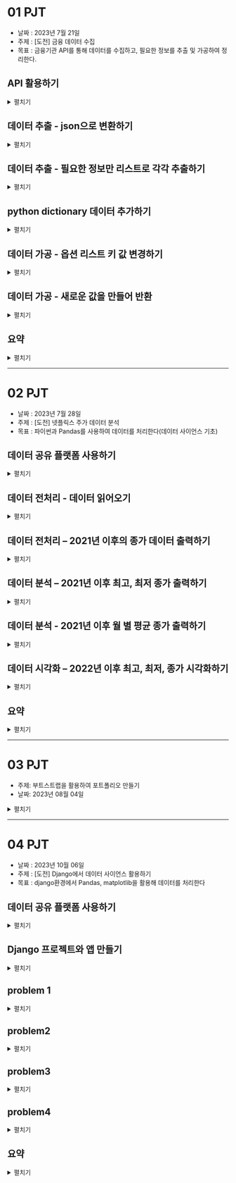 # 01 PJT
- 날짜 : 2023년 7월 21일 
- 주제 : [도전] 금융 데이터 수집 
- 목표 : 금융기관 API를 통해 데이터를 수집하고, 필요한 정보를 추출 및 가공하여 정리한다. 

## API 활용하기
<details>
<summary>펼치기</summary> 
<div>
- api key 를 발급 받고 데이터를 끌어 온다
- 난이도 : 3 / 5 (어려울수록 5에 가깝다)
- 느낀 점 :     
공식 문서를 참고하면서 진행했음에도 오류가 나는 경우가 다수 있었다.   
api 사용 예제에 나와있는 코드를 그대로 받아 적었는데 없었으면 못했을 것 같다.  
url의 일부를 직접 수정하는 과정도 약간은 혼란스러웠는데 점점 익숙해져야 할듯. 
</div>
</details>

## 데이터 추출 - json으로 변환하기
<details>
<summary>펼치기</summary> 
<div>
- 받아온 데이터를 json으로 변환한다.   
- 난이도 : 2 / 5 
- 느낀 점 :    
정확하게 코드만 쓰면 된다. 하지만 내가 직접 쓸 수 있었을까하는 의문은 남는다.
</div>
</details>


## 데이터 추출 - 필요한 정보만 리스트로 각각 추출하기
<details>
<summary>펼치기</summary> 
<div>
- json으로 받은 데이터를 필요한 부분만 출력한다.
- 난이도 : 2 / 5
- 느낀 점:   
처음에는 조금 헤매는데, 데이터의 타입 - 리스트인지 딕셔너리인지,  
그래서 어떻게 접근해야 하는지만 익히면 어렵지 않게 가져올 수 있었다.  
</div>
</details>


## python dictionary 데이터 추가하기
<details>
<summary>펼치기</summary> 
<div>
- 딕셔너리를 생성해서 키와 밸류를 넣어 새로운 데이터를 추가한다.   
- 난이도 : 3 / 5
- 느낀 점 :     
딕셔너리에 값을 넣어 본 것이 처음이라 헤맸는데 여러번 반복학습을 하는 것이 큰 도움이 되었다.  
정확한 이유는 모르겠지만 이번 도전과제에서 가장 재미있는 과정이었다.  

```
# 딕셔너리에 키 값에 따라 데이터 생성하는 방법
my_dict = {} # 새로운 딕셔너리를 생성한다
my_dict['key1'] = "value1"
print(my_dict) # { 'key1' : 'value1' }
```
</div>
</details>


## 데이터 가공 - 옵션 리스트 키 값 변경하기
<details>
<summary>펼치기</summary> 
<div>
- 변수 형식의 키 값을 이해하기 쉽게 한글로 변경하는 과정  
- 난이도 : 4 / 5
- 느낀 점:  
여러 겹으로 중첩된 데이터에 접근하는 것이 이리도 어려운 일임을 알게 되었다.  
리스트에 접근하는 방법과 딕셔너리에 접근하는 법,   
그 안에서도 키와 밸류에 각각 들어가고 수정하는 과정이 뒤섞여 혼란스러웠다.   
정확한 개념 파악과 방법 습득이 절실히 필요하다 느꼈다.  
</div>
</details>


## 데이터 가공 - 새로운 값을 만들어 반환
<details>
<summary>펼치기</summary> 
<div>
- 추출한 데이터들을 연결하여 필요한 부분만 출력하고, 보기 좋은 데이터로 만든다.
- 난이도: 5 / 5
- 느낀 점:  
원하는 데이터 생성을 위해 정확한 코드를 짜는 것이 정말 중요한 과정이었다.  
역시나 여러 겹의 리스트와 딕셔너리로 만들어진 데이터의 요소 내에 접근하는 것이 어려웠다.  
특히 중첩 반복문에서 어디에서 정보값을 초기화하고 새로 리스트를 생성해야 하는지나,  
어디에서 리스트를 업데이트 해야하는지 등에서 큰 어려움을 겪었다.  
논리적으로 차근차근 처리 과정을 프로그램하고 이해하는 능력이 부족함을 느꼈다.  
</div>
</details>


## 요약
<details>
<summary>펼치기</summary> 
<div>
- 개선할 점 
    - 전체적으로 난도가 높게 느껴졌던 도전과제였다. 
    - 이는 아직 프로그래밍 실력, 특히 사고력이 부족함에 있다고 생각한다.
    - 원하는 결과에 이르기까지 소요한 시간이 다른 사람에 비해 현저히 길었다.
    - 내 코드가 가독성이 좋고 잘 쓰인 코드인지에 대한 의문이 남는다.
    - 동료들에게 도움을 청하는 것이 어려웠는데 더 적극적으로 질문하는 능력을 키우고 싶다.

- 배운 점
    - 도움을 받을 때 코드를 직접 다 넘겨받지 않고 논리적 오류가 있는 부분의 피드백을 받았다.
    - 이 과정에서 스스로 논리적으로 정확한 사고를 하는 방법을 익혔다.
    - 데이터 타입, 데이터 구조 등 파이썬의 기초 문법의 학습을 더욱 철저히 해야 겠다는 배움이 있었다.
</div>
</details>

---

# 02 PJT
- 날짜 : 2023년 7월 28일 
- 주제 : [도전] 넷플릭스 주가 데이터 분석
- 목표 : 파이썬과 Pandas를 사용하여 데이터를 처리한다(데이터 사이언스 기초)


## 데이터 공유 플랫폼 사용하기
<details>
<summary>펼치기</summary> 
<div>
- 캐글을 활용하여 데이터를 다운로드 받아 활용한다.
- 난이도 : 2 / 5 (어려울수록 5에 가깝다)
- 느낀 점 :     
지난 주 api에서 추출하는 것보다 훨씬 직관적이고, 파일도 엑셀로 제공되어서 쉬웠다.
데이터 공유 플랫폼의 존재를 알게 되었다.
</div>
</details>

## 데이터 전처리 - 데이터 읽어오기
<details>
<summary>펼치기</summary> 
<div>
- Pandas 를 사용하여 csv 파일(NLFX.csv)을 DataFrame 으로 읽어온다.
- 일부 데이터만 읽어오도록 구성한다. 칼럼의 범위를 range()로 설정.
- 난이도 : 2 / 5 
- 느낀 점 :    
csv 데이터를 처음 봤는데 깔끔하고 편리했다.
</div>
</details>

## 데이터 전처리 – 2021년 이후의 종가 데이터 출력하기
<details>
<summary>펼치기</summary> 
<div>
- 읽어온 csv 파일 중 2021년 이후의 데이터만 필터링한다.
- 필터링을 위해 to_datetime()으로 문자열을 날짜형식으로 변경한다.
- 2021년 이후 데이터만 뽑아 저장하여 활용한다.
- matplotlib을 사용하여 x축과 y축 변수를 넣어 그래프를 만든다
- x축의 데이터를 읽기 쉽게 만든다
- 난이도 : 2 / 5
 </div>
</details>

## 데이터 분석 – 2021년 이후 최고, 최저 종가 출력하기
<details>
<summary>펼치기</summary> 
<div>
- 종가(Close) 필드를 활용한다.
- 내장 함수인 min(), max()를 활용한다.
- 난이도 : 2 / 5
- 느낀 점 :     
활용할 수 있는 함수가 많아서 편리했다.
</div>
</details>

## 데이터 분석 - 2021년 이후 월 별 평균 종가 출력하기
<details>
<summary>펼치기</summary> 
<div>
- 월 별로 그룹화하여 평균 종가를 계산한 새로운 DataFrame 을 만들어 그래프로 시각화하기
- 과정
    - 그룹화를 하기 위해 연과 월 칼럼을 추가한다 
    ```python
    df_after_2021["Year"] = df_after_2021["Date"].dt.year
    df_after_2021["Month"] = df_after_2021["Date"].dt.month
    ```
    - .groupby() 함수를 사용한다. 두 가지 기준을 넣는 것도 가능 ["Year", "Month"]
    - 평균값을 구하는 함수 .mean() ["Close"]칼럼의 평균값을 구한다는 점을 확실히 하는 것을 놓칠뻔했다.
    - 여기에서 명세서 상의 x축 월 표시는 두 달 기준이라 명세서 상의 구현만 한다면 그대로 plot의 x 축에 넣으면 된다.
    - 나는 모든 월을 x 축에 추가했다.
    - 이를 위해 연월을 문자열로 바꾸어 합친 다음 리스트로 만들어 각각 할당했다.
    - 이 과정에서 시간소요가 컸다.
    - 명세서를 정확히 읽어야함을 배웠다..
    - 대신 .DataFrame()을 통해 값을 데이터프레임으로 만드는 법을 배웠다.
- 난이도 : 4 / 5
- 느낀 점:  
월 뿐만 아니라 연-월 방식으로 나누었다가 다시 합치는 과정이 복잡했다.
활용할 수 있는 함수가 명확한데 문법을 정확히 써서 원하는 것을 얻는 건 어려웠다.
코드를 더 간결하게 쓰는 연습이 많이 필요하다.
</div>
</details>

## 데이터 시각화 – 2022년 이후 최고, 최저, 종가 시각화하기
<details>
<summary>펼치기</summary> 
<div>
- 2022년 이후 데이터만 필터링한다.
- 세가지 요소를 가진 그래프를 시각화한다.
- 난이도: 2 / 5
</div>
</details>

## 요약
<details>
<summary>펼치기</summary> 
<div>
- 지난 주 과제에 비교했을 때 쉽게 느껴졌다.
- 데이터를 읽어오고 처리하는 새로운 툴을 익히는 과정이 매우 흥미로웠다.
- Numpy, Pandas, Maplotlib 문법을 외우지는 못하더라도 어떻게 이용할지 여러 자료들을 통해 알게 되었다.
- 데이터를 처리할때는 데이터의 타입이 중요하다는 것을 배웠다.
</div>
</details>



---


# 03 PJT
- 주제: 부트스트랩을 활용하여 포트폴리오 만들기
- 날짜: 2023년 08월 04일

<details>
<summary>펼치기</summary> 
<div>
1. 메뉴바
- 부트스트랩의 네비게이션바를 사용하였고 리스트 클릭시 페이지내의 해당 섹션으로 이동합니다
2. 헤더 
- 사진에 글을 position absolute 로 띄웠습니다.
3. 자기 소개
- 소개 및 관련 링크를 넣어서 연결되도록 했고, 부트스트랩 그리드를 이용했습니다
4. 프로젝트
- 부트스트랩의 카드 기능을 이용했습니다.
5. 기술 스택
- 로고를 넣었고 flex 디스플레이로 배치했습니다.
6. 교육
- 아직 작업중에 있습니다.
7. 연락처
- 로고에 링크를 걸어서 바로 이동가능하게 했습니다.

부트스트랩과 css를 활용하였습니다.
</div>
</details>


---


# 04 PJT
- 날짜 : 2023년 10월 06일 
- 주제 : [도전] Django에서 데이터 사이언스 활용하기
- 목표 : django환경에서 Pandas, matplotlib을 활용해 데이터를 처리한다


## 데이터 공유 플랫폼 사용하기
<details>
<summary>펼치기</summary> 
<div>
- 캐글을 활용하여 데이터를 다운로드 받아 활용한다.
- 난이도 : 2 / 5 
- 느낀 점 :     
잘 정리된 사이트에서 곧장 받아올 수 있었음.
파일의 경로는 앱 내 data 폴더를 생성하여 저장.
</div>
</details>

## Django 프로젝트와 앱 만들기
<details>
<summary>펼치기</summary> 
<div>
- django 프로젝트와 앱을 만들어 서버로 보낼 수 있게 만든다.
- 난이도: 3 / 5
- 느낀 점:
지난 2주동안 배운 내용을 활용하여 어렵지 않게 url, view, template을 작성하였다.
뷰함수 내에서 데이터만 잘 처리하고 가공하면 되었다.
</div>
</details>

## problem 1
<details>
<summary>펼치기</summary> 
<div>
- Pandas 를 사용하여 csv 파일을 DataFrame 으로 읽어온다.
- 난이도 : 3 / 5 
- 느낀 점 :    
데이터의 행과 열이 어떻게 구성되었는지에 대한 감이 잡히지 않아서 파악하는데 시간이 걸렸다.
참고자료의 도움으로 출력할 수 있었다.
</div>
</details>

## problem2
<details>
<summary>펼치기</summary> 
<div>
- 일별 최고, 평균, 최저 온도를 선 그래프로 출력.
- 날짜 필드는 날짜 형식으로 변환하여 사용
- matplotlib을 사용하여 x축과 y축 변수를 넣어 그래프를 만든다
- 난이도 : 3 / 5
- 느낀 점:
그래프 내에 주석, 그리드 등을 넣는 방법을 배웠고,
다수의 그래프를 하나의 표 안에 넣는 법도 알았다.
 </div>
</details>

## problem3
<details>
<summary>펼치기</summary> 
<div>
- 월 별 최고, 평균, 최저 온도의 평균을 선그래프로 시각화
- 날짜 필드는 날짜 형식으로, 온도필드는 숫자형식으로 변환
- 난이도 : 4 / 5
- 느낀 점 :     
지난 2회차 관통프로젝트에서도 동일한 부분에서 어려움을 겪었다.
그때 적어둔 코드를 많이 참고하여서 문제를 해결했다.
- 과정
    - 그룹화를 하기 위해 연과 월 칼럼을 추가한다 
    - .groupby() 함수를 사용한다. 두 가지 기준을 넣는 것도 가능 ["Year", "Month"]
    - 평균값을 구하는 함수 .mean() 
    - 만들어진 월평균 데이터의 개수와 x축의 날짜 개수가 대응하지 않아 문제가 있었다. 
    - 날짜도 월별로 다시 묶어주는 처리를 거쳤다.
    - x축에 출력하는 데이터의 개수 조절하는 방법을 배웠다.
</div>
</details>

## problem4
<details>
<summary>펼치기</summary> 
<div>
- 기상현상의 발생횟수('Events' 컬럼)를 히스토그램으로 출력한다.
- 난이도 : 3 / 5
- 느낀 점:  
데이터 전처리를 하는 과정이 까다로웠는데, 파이썬 문법과 자료구조를 활용하여 해결하였다.
</div>
</details>

## 요약
<details>
<summary>펼치기</summary> 
<div>
- django 활용과 데이터 사이언스가 합쳐지면서 배웠던 것을 결합한다는 점에 흥미를 느끼며 진행하였다.
- jupyter notebook으로 바로 출력할 수 있어 눈으로 확인이 쉬웠던 점에 비해, 에러가 있으면 아무것도 확인할 수 없다는 점이 달랐다.
</div>
</details>